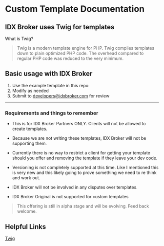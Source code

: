 # Custom Template Documentation


## IDX Broker uses Twig for templates
What is Twig?

> Twig is a modern template engine for PHP. Twig compiles templates down to plain optimized PHP code. The overhead compared to regular PHP code was reduced to the very minimum.



## Basic usage with IDX Broker
1. Use the example template in this repo
2. Modify as needed
3. Submit to developers@idxbroker.com for review

----

### Requirements and things to remember

* This is for IDX Broker Partners ONLY. Clients will not be allowed to create templates.

* Because we are not writing these templates, IDX Broker will not be supporting them.

* Currently there is no way to restrict a client for getting your template should you offer and removing the template if they leave your dev code.

* Versioning is not completely supported at this time. Like I mentioned this is very new and this likely going to prove something we need to re think and work out.

* IDX Broker will not be involved in any disputes over templates.

* IDX Broker Original is not supported for custom templates




>This offering is still in alpha stage and will be evolving. 
Feed back welcome.


## Helpful Links 
[Twig](http://twig.sensiolabs.org/)

